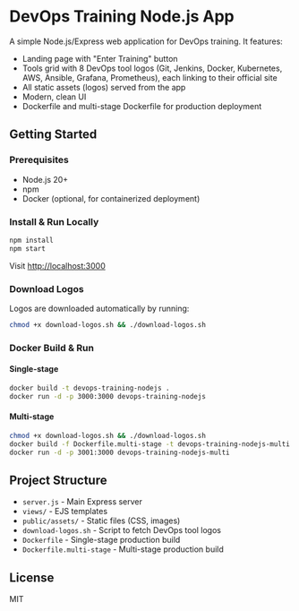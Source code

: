 # DevOps Training Node.js App

A simple Node.js/Express web application for DevOps training. It features:

- Landing page with "Enter Training" button
- Tools grid with 8 DevOps tool logos (Git, Jenkins, Docker, Kubernetes, AWS, Ansible, Grafana, Prometheus), each linking to their official site
- All static assets (logos) served from the app
- Modern, clean UI
- Dockerfile and multi-stage Dockerfile for production deployment

## Getting Started

### Prerequisites
- Node.js 20+
- npm
- Docker (optional, for containerized deployment)

### Install & Run Locally
```bash
npm install
npm start
```
Visit [http://localhost:3000](http://localhost:3000)

### Download Logos
Logos are downloaded automatically by running:
```bash
chmod +x download-logos.sh && ./download-logos.sh
```

### Docker Build & Run
#### Single-stage
```bash
docker build -t devops-training-nodejs .
docker run -d -p 3000:3000 devops-training-nodejs
```

#### Multi-stage
```bash
chmod +x download-logos.sh && ./download-logos.sh
docker build -f Dockerfile.multi-stage -t devops-training-nodejs-multi .
docker run -d -p 3001:3000 devops-training-nodejs-multi
```

## Project Structure
- `server.js` - Main Express server
- `views/` - EJS templates
- `public/assets/` - Static files (CSS, images)
- `download-logos.sh` - Script to fetch DevOps tool logos
- `Dockerfile` - Single-stage production build
- `Dockerfile.multi-stage` - Multi-stage production build

## License
MIT
